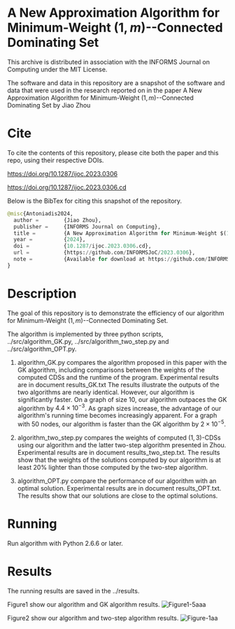 
# A New Approximation Algorithm for Minimum-Weight $(1,m)$--Connected Dominating Set

This archive is distributed in association with the INFORMS Journal on Computing under the MIT License.

The software and data in this repository are a snapshot of the software and data that were used in the research reported on in the paper A New Approximation Algorithm for Minimum-Weight $(1,m)$--Connected Dominating Set
by Jiao Zhou

# Cite

To cite the contents of this repository, please cite both the paper and this repo, using their respective DOIs.

https://doi.org/10.1287/ijoc.2023.0306

https://doi.org/10.1287/ijoc.2023.0306.cd

Below is the BibTex for citing this snapshot of the repository.

```python
@misc{Antoniadis2024,
  author =        {Jiao Zhou},
  publisher =     {INFORMS Journal on Computing},
  title =         {A New Approximation Algorithm for Minimum-Weight $(1,m)$--Connected Dominating Set},
  year =          {2024},
  doi =           {10.1287/ijoc.2023.0306.cd},
  url =           {https://github.com/INFORMSJoC/2023.0306},
  note =          {Available for download at https://github.com/INFORMSJoC/2023.0306},
}  
```

# Description

The goal of this repository is to demonstrate the efficiency of our algorithm for Minimum-Weight $(1,m)$--Connected Dominating Set.

The algorithm is implemented by three python scripts, ../src/algorithm_GK.py, ../src/algorithm_two_step.py and ../src/algorithm_OPT.py.

1. algorithm_GK.py compares the algorithm proposed in this paper with the GK algorithm, 
   including comparisons between the weights of the computed CDSs and the runtime of the program. 
   Experimental results are in document results_GK.txt
   The results illustrate the outputs of the two algorithms are nearly identical. 
   However, our algorithm is significantly faster. On a graph of size 10, 
   our algorithm outpaces the GK algorithm by $4.4\times 10^{-3}$. 
   As graph sizes increase, the advantage of our algorithm's running time becomes increasingly apparent. 
   For a graph with 50 nodes, our algorithm is faster than the GK algorithm by $2\times 10^{-5}$.

2. algorithm_two_step.py compares the weights of computed $(1,3)$-CDSs using our algorithm 
   and the latter two-step algorithm presented in Zhou. Experimental results are in document results_two_step.txt. 
   The results show that the weights of the solutions computed by our algorithm is at least $20\%$ 
   lighter than those computed by the two-step algorithm.

3. algorithm_OPT.py compare the performance of our algorithm with an optimal solution. 
   Experimental results are in document results_OPT.txt. The results show that our solutions 
   are close to the optimal solutions.

# Running 

Run algorithm with Python 2.6.6 or later.

# Results

The running results are saved in the ../results.

Figure1 show our algorithm and GK algorithm results.
![Figure1-5aaa](https://github.com/user-attachments/assets/eab47149-6c69-4271-9fbb-b88e5a719639)

Figure2 show our algorithm and two-step algorithm results.
![Figure-1aa](https://github.com/user-attachments/assets/7ba1cbe8-e964-4426-ace1-db955dadbb5a)


